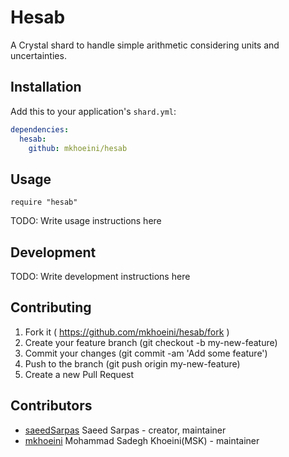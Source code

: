 # Hesab

A Crystal shard to handle simple arithmetic considering units and uncertainties.

## Installation

Add this to your application's `shard.yml`:

```yaml
dependencies:
  hesab:
    github: mkhoeini/hesab
```

## Usage

```crystal
require "hesab"
```

TODO: Write usage instructions here

## Development

TODO: Write development instructions here

## Contributing

1. Fork it ( https://github.com/mkhoeini/hesab/fork )
2. Create your feature branch (git checkout -b my-new-feature)
3. Commit your changes (git commit -am 'Add some feature')
4. Push to the branch (git push origin my-new-feature)
5. Create a new Pull Request

## Contributors

- [saeedSarpas](https://github.com/saeedSarpas) Saeed Sarpas - creator, maintainer
- [mkhoeini](https://github.com/mkhoeini) Mohammad Sadegh Khoeini(MSK) - maintainer

